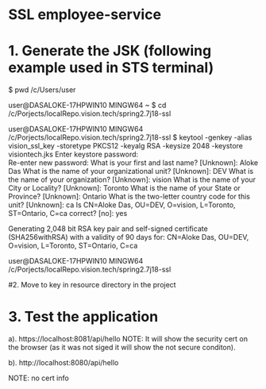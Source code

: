 # SSL employee-service


# 1. Generate the JSK (following example used in STS terminal)

$ pwd
/c/Users/user

user@DASALOKE-17HPWIN10 MINGW64 ~
$ cd /c/Porjects/localRepo.vision.tech/spring2.7j18-ssl

user@DASALOKE-17HPWIN10 MINGW64 /c/Porjects/localRepo.vision.tech/spring2.7j18-ssl
$ keytool -genkey -alias vision_ssl_key -storetype PKCS12 -keyalg RSA -keysize 2048 -keystore visiontech.jks
Enter keystore password:  
Re-enter new password: 
What is your first and last name?
  [Unknown]:  Aloke Das
What is the name of your organizational unit?
  [Unknown]:  DEV
What is the name of your organization?
  [Unknown]:  vision
What is the name of your City or Locality?
  [Unknown]:  Toronto
What is the name of your State or Province?
  [Unknown]:  Ontario
What is the two-letter country code for this unit?
  [Unknown]:  ca
Is CN=Aloke Das, OU=DEV, O=vision, L=Toronto, ST=Ontario, C=ca correct?
  [no]:  yes

Generating 2,048 bit RSA key pair and self-signed certificate (SHA256withRSA) with a validity of 90 days
        for: CN=Aloke Das, OU=DEV, O=vision, L=Toronto, ST=Ontario, C=ca

user@DASALOKE-17HPWIN10 MINGW64 /c/Porjects/localRepo.vision.tech/spring2.7j18-ssl

#2. Move to key in resource directory in the project

# 3. Test the application 
a). https://localhost:8081/api/hello
NOTE: It will show the security cert on the browser (as it was not siged it will show the not secure conditon).

b). http://localhost:8080/api/hello

NOTE: no cert info 


